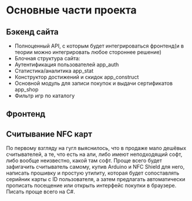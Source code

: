 # Основные части проекта


## Бэкенд сайта
- Полноценный API, с которым будет интегрироваться фронтенд(и в теории можно интегрировать любое стороннее решение)
- Блочная структура сайта:
- Аутентификация пользователей app_auth
- Статистика/аналитика app_stat
- Конструктор достижений и скидок app_construct
- Основной модуль для записи покупок и выдачи сертификатов app_shop
- Фильтр игр по каталогу
## Фронтенд


## Считывание NFC карт
По первому взгляду на гугл выяснилось, что в продаже мало дешёвых считывателей, а те, что есть на али, либо имеют неподходящий софт, либо вообще неизвестно, какой там софт.
Проще всего будет зафигачить считыватель самому, купив Arduino и NFC Shield для него, написать прошивку и простую утилиту, которая будет сопоставлять серийник карты с ID пользователя, а затем предлагать автоматически прописать посещение или открыть интерфейс покупки в браузере.
Писать проще всего на C#.
